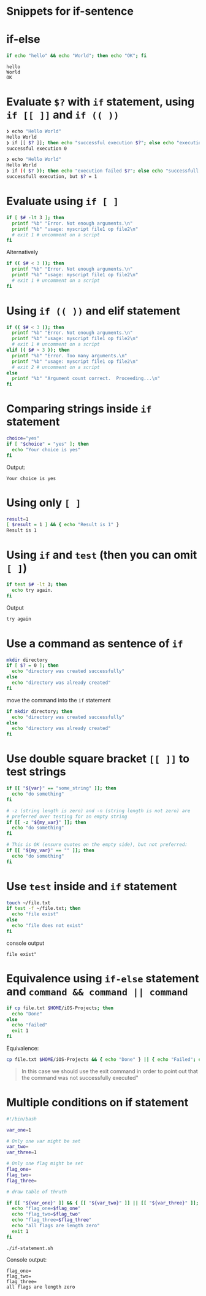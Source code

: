 # Snippets for if-sentence

# if-else

```bash
if echo "hello" && echo "World"; then echo "OK"; fi
```

```console
hello
World
OK
```

# Evaluate `$?` with `if` statement, using `if [[ ]]` and `if (( ))`

```bash
❯ echo "Hello World"
Hello World
❯ if [[ $? ]]; then echo "successful execution $?"; else echo "execution failed"; fi
successful execution 0
```

```bash
❯ echo "Hello World"
Hello World
❯ if (( $? )); then echo "execution failed $?"; else echo "successfull execution, but \$? = $?"; fi
successfull execution, but $? = 1
```

# Evaluate using `if [ ]`

```bash
if [ $# -lt 3 ]; then
  printf "%b" "Error. Not enough arguments.\n"
  printf "%b" "usage: myscript file1 op file2\n"
  # exit 1 # uncomment on a script
fi
```

Alternatively

```bash
if (( $# < 3 )); then
  printf "%b" "Error. Not enough arguments.\n"
  printf "%b" "usage: myscript file1 op file2\n"
  # exit 1 # uncomment on a script
fi
```

# Using `if (( ))` and elif statement

```bash
if (( $# < 3 )); then
  printf "%b" "Error. Not enough arguments.\n"
  printf "%b" "usage: myscript file1 op file2\n"
  # exit 1 # uncomment on a script
elif (( $# > 3 )); then
  printf "%b" "Error. Too many arguments.\n"
  printf "%b" "usage: myscript file1 op file2\n"
  # exit 2 # uncomment on a script
else
  printf "%b" "Argument count correct.  Proceeding...\n"
fi
```

# Comparing strings inside `if` statement

```bash
choice="yes"
if [ "$choice" = "yes" ]; then
  echo "Your choice is yes"
fi
```

Output:

```console
Your choice is yes
```

# Using only `[ ]`

```bash
result=1
[ $result = 1 ] && { echo "Result is 1" }
Result is 1
```

# Using `if` and `test` (then you can omit `[ ]`)

```bash
if test $# -lt 3; then
  echo try again.
fi
```

Output

```bash
try again
```

# Use a command as sentence of `if`

```bash
mkdir directory
if [ $? = 0 ]; then
  echo "directory was created successfully"
else 
  echo "directory was already created"
fi
```

move the command into the `if` statement

```bash
if mkdir directory; then
  echo "directory was created successfully"
else 
  echo "directory was already created"
fi
```

# Use double square bracket `[[ ]]` to test strings

```bash
if [[ "${var}" == "some_string" ]]; then
  echo "do something"
fi
```

```bash
# -z (string length is zero) and -n (string length is not zero) are
# preferred over testing for an empty string
if [[ -z "${my_var}" ]]; then
  echo "do something"
fi
```

```bash
# This is OK (ensure quotes on the empty side), but not preferred:
if [[ "${my_var}" == "" ]]; then
  echo "do something"
fi
```

# Use `test` inside and `if` statement

```bash
touch ~/file.txt
if test -f ~/file.txt; then
  echo "file exist"
else 
  echo "file does not exist"
fi
```

console output

```console
file exist"
```

# Equivalence using `if-else` statement and `command && command || command`

```bash
if cp file.txt $HOME/iOS-Projects; then
  echo "Done"
else 
  echo "failed"
  exit 1
fi
```

Equivalence:

```bash
cp file.txt $HOME/iOS-Projects && { echo "Done" } || { echo "Failed"; exit 1 }
```

> In this case we should use the exit command in order to point out that the command was not successfully executed" 

# Multiple conditions on if statement

```bash
#!/bin/bash

var_one=1

# Only one var might be set
var_two=
var_three=1

# Only one flag might be set
flag_one=
flag_two=
flag_three=

# draw table of thruth

if [[ "${var_one}" ]] && { [[ "${var_two}" ]] || [[ "${var_three}" ]]; } && { [[ -z "${flag_one}" ]] && [[ -z "${flag_two}" ]] && [[ -z "${flag_three}" ]]; }; then
  echo "flag_one=$flag_one"
  echo "flag_two=$flag_two"
  echo "flag_three=$flag_three"
  echo "all flags are length zero"
  exit 1
fi
```

```console
./if-statement.sh
```

Console output:

```console
flag_one=
flag_two=
flag_three=
all flags are length zero
```

